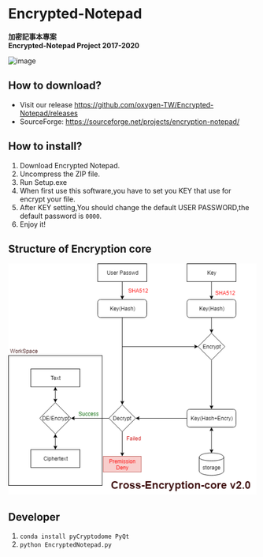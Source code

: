 # Encrypted-Notepad

**加密記事本專案**
<br/>
**Encrypted-Notepad Project 2017-2020**

![image](https://oxygentw.net/files/logo.png)
 
## How to download?
- Visit our release https://github.com/oxygen-TW/Encrypted-Notepad/releases
- SourceForge: https://sourceforge.net/projects/encryption-notepad/

## How to install?
1. Download Encrypted Notepad.
2. Uncompress the ZIP file.
3. Run Setup.exe
4. When first use this software,you have to set you KEY that use for encrypt your file.
5. After KEY setting,You should change the default USER PASSWORD,the default password is ```0000```.
6. Enjoy it!

## Structure of Encryption core
![image](https://github.com/oxygen-TW/Encrypted-Notepad/blob/master/doc/img/Cross-Encryption-core-v2.0.png?raw=true)

## Developer
1. `conda install pyCryptodome PyQt`
2. `python EncryptedNotepad.py`
